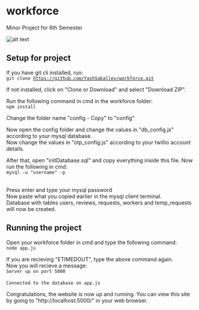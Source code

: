 # workforce

Minor Project for 6th Semester

![alt text](https://cdn.dribbble.com/users/571755/screenshots/3864009/local-coin-hero_copie_copie.jpg)

## Setup for project

If you have git cli installed, run: <br>
<code>git clone https://github.com/YashSakalley/workforce.git</code>

If not installed, click on "Clone or Download" and select "Download ZIP".

Run the following command in cmd in the workforce folder: <br>
<code>npm install</code>

Change the folder name "config - Copy" to "config"

Now open the config folder and change the values in "db_config.js" according to your mysql database. <br>
Now change the values in "otp_config.js" according to your twillio account details.

After that, open "initDatabase.sql" and copy everything inside this file.
Now run the following in cmd: <br>
<code>mysql -u "username" -p </code><br>

Press enter and type your mysql password <br>
Now paste what you copied earlier in the mysql client terminal. <br>
Database with tables users, reviews, requests, workers and temp_requests will now be created.

## Running the project

Open your workforce folder in cmd and type the following command: <br>
<code>node app.js </code><br>

If you are recieving "ETIMEDOUT", type the above command again. <br>
Now you will recieve a message: <br>
<code>Server up on port 5000 </code><br>
<code>Connected to the database on app.js</code>

Congratulations, the website is now up and running. You can view this site by going to "http://localhost:5000/" in your web browser.
